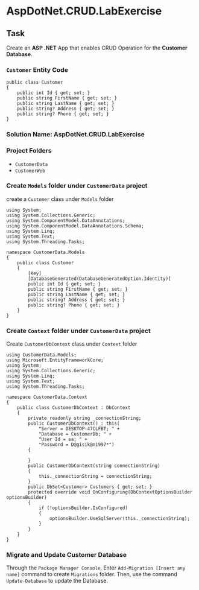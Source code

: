 # AspDotNet.CRUD.LabExercise

## Task
Create an **ASP .NET** App that enables CRUD Operation for the **Customer Database**.
### `Customer` Entity Code
```
public class Customer
{
    public int Id { get; set; }
    public string FirstName { get; set; }
    public string LastName { get; set; }
    public string? Address { get; set; }
    public string? Phone { get; set; }
}
```

### Solution Name: AspDotNet.CRUD.LabExercise

### Project Folders
- `CustomerData`
- `CustomerWeb`

### Create `Models` folder under `CustomerData` project
create a `Customer` class under `Models` folder
```
using System;
using System.Collections.Generic;
using System.ComponentModel.DataAnnotations;
using System.ComponentModel.DataAnnotations.Schema;
using System.Linq;
using System.Text;
using System.Threading.Tasks;

namespace CustomerData.Models
{
    public class Customer
    {
        [Key]
        [DatabaseGenerated(DatabaseGeneratedOption.Identity)]
        public int Id { get; set; }
        public string FirstName { get; set; }
        public string LastName { get; set; }
        public string? Address { get; set; }
        public string? Phone { get; set; }
    }
}

```

### Create `Context` folder under `CustomerData` project
Create `CustomerDbContext` class under `Context` folder
```
using CustomerData.Models;
using Microsoft.EntityFrameworkCore;
using System;
using System.Collections.Generic;
using System.Linq;
using System.Text;
using System.Threading.Tasks;

namespace CustomerData.Context
{
    public class CustomerDbContext : DbContext
    {
        private readonly string _connectionString;
        public CustomerDbContext() : this(
            "Server = DESKTOP-47CLFBT; " +
            "Database = CustomerDb; " +
            "User Id = sa; " +
            "Password = D@gisik@n1997*")
        {

        }
        public CustomerDbContext(string connectionString)
        {
            this._connectionString = connectionString;
        }
        public DbSet<Customer> Customers { get; set; }
        protected override void OnConfiguring(DbContextOptionsBuilder optionsBuilder)
        {
            if (!optionsBuilder.IsConfigured)
            {
                optionsBuilder.UseSqlServer(this._connectionString);
            }
        }
    }
}

```

### Migrate and Update Customer Database
Through the `Package Manager Console`, Enter `Add-Migration [Insert any name]` command to create `Migrations` folder. Then, use the command `Update-Database` to update the Database.

